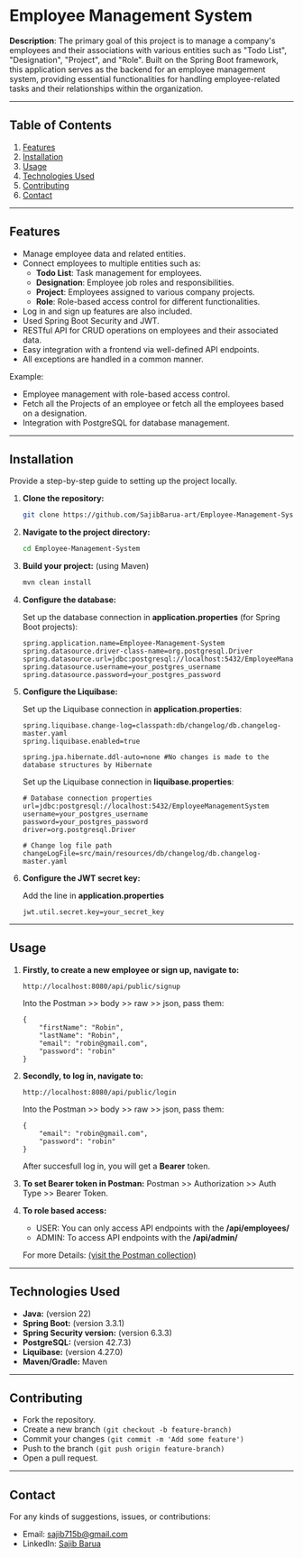 # Employee Management System

**Description**: The primary goal of this project is to manage a company's employees and their associations with various entities such as "Todo List", "Designation", "Project", and "Role". Built on the Spring Boot framework, this application serves as the backend for an employee management system, providing essential functionalities for handling employee-related tasks and their relationships within the organization.

---

## Table of Contents
1. [Features](#features)
2. [Installation](#installation)
3. [Usage](#usage)
4. [Technologies Used](#technologies-used)
5. [Contributing](#contributing)
6. [Contact](#contact)

---

## Features
- Manage employee data and related entities.
- Connect employees to multiple entities such as:
   - **Todo List**: Task management for employees.
   - **Designation**: Employee job roles and responsibilities.
   - **Project**: Employees assigned to various company projects.
   - **Role**: Role-based access control for different functionalities.
- Log in and sign up features are also included.
- Used Spring Boot Security and JWT.
- RESTful API for CRUD operations on employees and their associated data.
- Easy integration with a frontend via well-defined API endpoints.
- All exceptions are handled in a common manner.

Example:
- Employee management with role-based access control.
- Fetch all the Projects of an employee or fetch all the employees based on a designation.
- Integration with PostgreSQL for database management.

---

## Installation

Provide a step-by-step guide to setting up the project locally.

1. **Clone the repository:**
   ```bash
   git clone https://github.com/SajibBarua-art/Employee-Management-System.git
   ```
2. **Navigate to the project directory:**
   ```bash
   cd Employee-Management-System
   ```
3. **Build your project:** (using Maven)
   ```bash
   mvn clean install
   ```
4. **Configure the database:**

   Set up the database connection in **application.properties** (for Spring Boot projects):
   ```
   spring.application.name=Employee-Management-System
   spring.datasource.driver-class-name=org.postgresql.Driver
   spring.datasource.url=jdbc:postgresql://localhost:5432/EmployeeManagementSystem
   spring.datasource.username=your_postgres_username
   spring.datasource.password=your_postgres_password
   ```
5. **Configure the Liquibase:**

   Set up the Liquibase connection in **application.properties**:
   ```
   spring.liquibase.change-log=classpath:db/changelog/db.changelog-master.yaml
   spring.liquibase.enabled=true

   spring.jpa.hibernate.ddl-auto=none #No changes is made to the database structures by Hibernate
   ```

   Set up the Liquibase connection in **liquibase.properties**:
   ```
   # Database connection properties
   url=jdbc:postgresql://localhost:5432/EmployeeManagementSystem
   username=your_postgres_username
   password=your_postgres_password
   driver=org.postgresql.Driver

   # Change log file path
   changeLogFile=src/main/resources/db/changelog/db.changelog-master.yaml
   ```
6. **Configure the JWT secret key:**

   Add the line in **application.properties**
   ```
   jwt.util.secret.key=your_secret_key
   ```
---

## Usage
1. **Firstly, to create a new employee or sign up, navigate to:**
   ```
   http://localhost:8080/api/public/signup
   ```
   Into the Postman >> body >> raw >> json, pass them:
   ```
   {
       "firstName": "Robin",
       "lastName": "Robin",
       "email": "robin@gmail.com",
       "password": "robin"
   }
2. **Secondly, to log in, navigate to:**
   ```
   http://localhost:8080/api/public/login
   ```
   Into the Postman >> body >> raw >> json, pass them:
   ```
   {
       "email": "robin@gmail.com",
       "password": "robin"
   }
   ```
   After succesfull log in, you will get a **Bearer** token.
3. **To set Bearer token in Postman:**
   Postman >> Authorization >> Auth Type >> Bearer Token.
4. **To role based access:**
   - USER: You can only access API endpoints with the **/api/employees/**
   - ADMIN: To access API endpoints with the **/api/admin/**

   For more Details: [(visit the Postman collection)](https://www.postman.com/ems888-0439/workspace/ems-workspace/collection/36644546-70843a3f-bb01-49cd-80d2-d357ab33acff?action=share&creator=36644546)

---

## Technologies Used
- **Java:** (version 22)
- **Spring Boot:** (version 3.3.1)
- **Spring Security version:** (version 6.3.3)
- **PostgreSQL:** (version 42.7.3)
- **Liquibase:** (version 4.27.0)
- **Maven/Gradle:** Maven

---

## Contributing
- Fork the repository.
- Create a new branch ```(git checkout -b feature-branch)```
- Commit your changes ```(git commit -m 'Add some feature')```
- Push to the branch ```(git push origin feature-branch)```
- Open a pull request.

---

## Contact
For any kinds of suggestions, issues, or contributions:
- Email: sajib715b@gmail.com
- LinkedIn: [Sajib Barua](https://www.linkedin.com/in/sajib-barua-475814203)